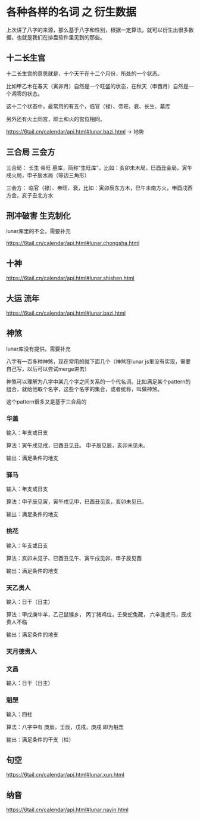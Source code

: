 # 各种各样的名词 之 衍生数据

上次讲了八字的来源，那么基于八字和性别，根据一定算法，就可以衍生出很多数据，也就是我们在排盘软件里见到的那些。

## 十二长生宫

十二长生宫的意思就是，十个天干在十二个月份，所处的一个状态。

比如甲乙木在春天（寅卯月）自然是一个旺盛的状态，在秋天（申酉月）自然是一个凋零的状态。

这十二个状态中，最常用的有五个，临官（禄）、帝旺、衰、长生、墓库

另外还有火土同宫，即土和火的宫位相同。

https://6tail.cn/calendar/api.html#lunar.bazi.html -> 地势

## 三合局 三会方

三合局： 长生 帝旺 墓库，简称“生旺库”，比如：亥卯未木局，巳酉丑金局，寅午戌火局，申子辰水局（等边三角形）

三会方： 临官（禄）、帝旺、衰，比如：寅卯辰东方木，巳午未南方火，申酉戌西方金，亥子丑北方水

## 刑冲破害 生克制化

lunar库里的不全，需要补充

https://6tail.cn/calendar/api.html#lunar.chongsha.html

## 十神

https://6tail.cn/calendar/api.html#lunar.shishen.html

## 大运 流年

https://6tail.cn/calendar/api.html#lunar.bazi.html

## 神煞

lunar库没有提供，需要补充

八字有一百多种神煞，现在常用的就下面几个（神煞在lunar js里没有实现，需要自己写，以后可以尝试merge进去）

神煞可以理解为八字中某几个字之间关系的一个代名词。比如满足某个pattern的组合，就给他取个名字，这些个名字的集合，或者统称，叫做神煞。

这个pattern很多又是基于三合局的

### 华盖

输入：年支或日支

算法：寅午戌见戌，巳酉丑见丑。 申子辰见辰，亥卯未见未。

输出：满足条件的地支

### 驿马

输入：年支或日支

算法：申子辰见寅，寅午戌见申，巳酉丑见亥，亥卯未见巳。

输出：满足条件的地支

### 桃花

输入：年支或日支

算法：亥卯未见子、巳酉丑见午、寅午戌见卯、申子辰见酉

输出：满足条件的地支

### 天乙贵人

输入：日干（日主）

算法：甲戊庚牛羊，乙己鼠猴乡， 丙丁猪鸡位，壬癸蛇兔藏， 六辛逢虎马，辰戌贵人不临

输出：满足条件的地支

### 天月德贵人

### 文昌

输入：日干（日主）

### 魁罡

输入：四柱

算法：八字中有 庚辰，壬辰，戊戌，庚戌 即为魁罡

输出：满足条件的干支（柱）

## 旬空

https://6tail.cn/calendar/api.html#lunar.xun.html

## 纳音

https://6tail.cn/calendar/api.html#lunar.nayin.html